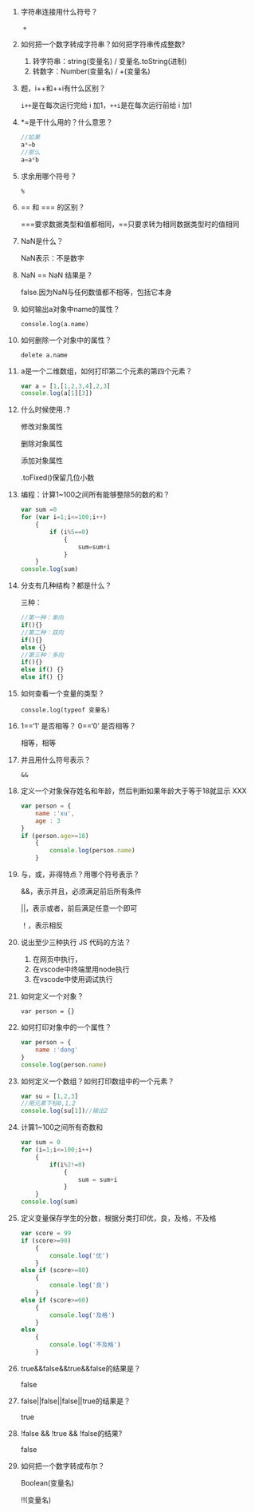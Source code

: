 1. 字符串连接用什么符号？

   ​     `+`

2. 如何把一个数字转成字符串？如何把字符串传成整数?

   1. 转字符串：string(变量名)  /   变量名.toString(进制)
   2. 转数字：Number(变量名)  /  +(变量名)

3. 题，i++和++i有什么区别？

   `i++`是在每次运行完给 i 加1，`++i`是在每次运行前给 i 加1

4. *=是干什么用的？什么意思？

   ```js
   //如果
   a*=b
   //那么
   a=a*b
   ```

   

5. 求余用哪个符号？

   `%`

6. == 和 === 的区别？

   ===要求数据类型和值都相同，==只要求转为相同数据类型时的值相同

7. NaN是什么？

   NaN表示：不是数字

8. NaN == NaN 结果是？

   false.因为NaN与任何数值都不相等，包括它本身

9. 如何输出a对象中name的属性？

   `console.log(a.name)`

10. 如何删除一个对象中的属性？

    `delete a.name`

11. a是一个二维数组，如何打印第二个元素的第四个元素？

    ```js
    var a = [1,[1,2,3,4],2,3]
    console.log(a[1][3])
    ```

    

12. 什么时候使用`.`?

    修改对象属性

    删除对象属性

    添加对象属性

    .toFixed()保留几位小数

    

13. 编程：计算1~100之间所有能够整除5的数的和？

    ```js
    var sum =0
    for (var i=1;i<=100;i++)
        {
            if (i%5==0)
                {
                    sum=sum+i
                }
        }
    console.log(sum)
    ```

    

14. 分支有几种结构？都是什么？

    三种：

    ```js
    //第一种：单向
    if(){}
    //第二种：双向
    if(){}
    else {}
    //第三种：多向
    if(){}
    else if() {}
    else if() {}
    ```

    

15. 如何查看一个变量的类型？

    `console.log(typeof 变量名)`

16. 1==‘1’  是否相等？ 0==‘0’  是否相等？

    相等，相等

17. 并且用什么符号表示？

    `&&`

18. 定义一个对象保存姓名和年龄，然后判断如果年龄大于等于18就显示 XXX

    ```js
    var person = {
        name :'xu',
        age : 3
    }
    if (person.age>=18)
        {
            console.log(person.name)
        }
    ```

    

19. 与，或，非得特点？用哪个符号表示？

    &&，表示并且，必须满足前后所有条件

    ||，表示或者，前后满足任意一个即可

    ！，表示相反

20. 说出至少三种执行 JS 代码的方法？

    1. 在网页中执行，
    2. 在vscode中终端里用node执行
    3. 在vscode中使用调试执行

21. 如何定义一个对象？

    `var person = {}`

22. 如何打印对象中的一个属性？

    ```js
    var person = {
        name :'dong'
    }
    console.log(person.name)
    ```

    

23. 如何定义一个数组？如何打印数组中的一个元素？

    ```js
    var su = [1,2,3]
    //用元素下标0,1,2
    console.log(su[1])//输出2
    ```

    

24. 计算1~100之间所有奇数和

    ```js
    var sum = 0
    for (i=1;i<=100;i++)
        {
            if(i%2!=0)
                {
                    sum = sum+i
                }
        }
    console.log(sum)
    ```

    

25. 定义变量保存学生的分数，根据分类打印优，良，及格，不及格

    ```js
    var score = 99
    if (score>=90)
        {
            console.log('优')
        }
    else if (score>=80)
        {
            console.log('良')
        }
    else if (score>=60)
        {
            console.log('及格')
        }
    else 
        {
            console.log('不及格')
        }
    ```

    

26. true&&false&&true&&false的结果是？

    false

27. false||false||false||true的结果是？

    true

28. !false && !true && !false的结果?

    false

29. 如何把一个数字转成布尔？ 

    Boolean(变量名)

    !!(变量名)